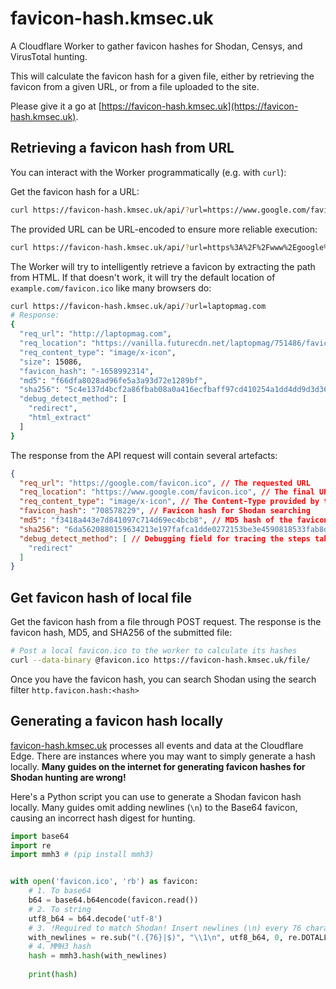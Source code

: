 # favicon-hash.kmsec.uk
A Cloudflare Worker to gather favicon hashes for Shodan, Censys, and VirusTotal hunting.

This will calculate the favicon hash for a given file, either by retrieving the favicon from a given URL, or from a file uploaded to the site.

Please give it a go at [https://favicon-hash.kmsec.uk](https://favicon-hash.kmsec.uk).

## Retrieving a favicon hash from URL

You can interact with the Worker programmatically (e.g. with `curl`):

Get the favicon hash for a URL:

```bash
curl https://favicon-hash.kmsec.uk/api/?url=https://www.google.com/favicon.ico
```

The provided URL can be URL-encoded to ensure more reliable execution:

```bash
curl https://favicon-hash.kmsec.uk/api/?url=https%3A%2F%2Fwww%2Egoogle%2Ecom%2Ffavicon%2Eico
```

The Worker will try to intelligently retrieve a favicon by extracting the path from HTML. If that doesn't work, it will try the default location of `example.com/favicon.ico` like many browsers do:

```bash
curl https://favicon-hash.kmsec.uk/api/?url=laptopmag.com
# Response:
{
  "req_url": "http://laptopmag.com",
  "req_location": "https://vanilla.futurecdn.net/laptopmag/751486/favicon.ico",
  "req_content_type": "image/x-icon",
  "size": 15086,
  "favicon_hash": "-1658992314",
  "md5": "f66dfa8028ad96fe5a3a93d72e1289bf",
  "sha256": "5c4e137d4bcf2a86fbab08a0a416ecfbaff97cd410254a1dd4dd9d3d36eb3762",
  "debug_detect_method": [
    "redirect",
    "html_extract"
  ]
}
```

The response from the API request will contain several artefacts:

```json
{
  "req_url": "https://google.com/favicon.ico", // The requested URL
  "req_location": "https://www.google.com/favicon.ico", // The final URL for the favicon
  "req_content_type": "image/x-icon", // The Content-Type provided by the upstream server
  "favicon_hash": "708578229", // Favicon hash for Shodan searching
  "md5": "f3418a443e7d841097c714d69ec4bcb8", // MD5 hash of the favicon for Censys / VirusTotal hunting
  "sha256": "6da5620880159634213e197fafca1dde0272153be3e4590818533fab8d040770", // SHA256 of the favicon
  "debug_detect_method": [ // Debugging field for tracing the steps taken to retrieve a favicon
    "redirect"
  ]
}
```
## Get favicon hash of local file

Get the favicon hash from a file through POST request. The response is the favicon hash, MD5, and SHA256 of the submitted file:

```bash
# Post a local favicon.ico to the worker to calculate its hashes
curl --data-binary @favicon.ico https://favicon-hash.kmsec.uk/file/
```

Once you have the favicon hash, you can search Shodan using the search filter `http.favicon.hash:<hash>`

## Generating a favicon hash locally

[favicon-hash.kmsec.uk](https://favicon-hash.kmsec.uk) processes all events and data at the Cloudflare Edge. There are instances where you may want to simply generate a hash locally. **Many guides on the internet for generating favicon hashes for Shodan hunting are wrong!** 

Here's a Python script you can use to generate a Shodan favicon hash locally. Many guides omit adding newlines (`\n`) to the Base64 favicon, causing an incorrect hash digest for hunting.

```python
import base64
import re
import mmh3 # (pip install mmh3)


with open('favicon.ico', 'rb') as favicon:
    # 1. To base64
    b64 = base64.b64encode(favicon.read())
    # 2. To string
    utf8_b64 = b64.decode('utf-8')
    # 3. !Required to match Shodan! Insert newlines (\n) every 76 characters, and also at the end
    with_newlines = re.sub("(.{76}|$)", "\\1\n", utf8_b64, 0, re.DOTALL)
    # 4. MMH3 hash
    hash = mmh3.hash(with_newlines)
    
    print(hash)
```